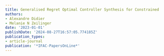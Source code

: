 ```yaml
---
title: Generalised Regret Optimal Controller Synthesis for Constrained Systems
authors:
- Alexandre Didier
- Melanie N Zeilinger
date: '2023-01-01'
publishDate: '2024-08-27T16:57:05.774185Z'
publication_types:
- article-journal
publication: '*IFAC-PapersOnLine*'
---
```

